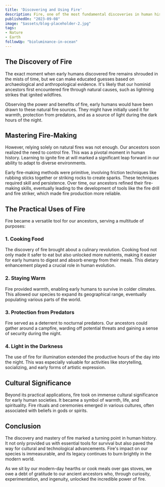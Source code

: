 ```yaml
---
title: 'Discovering and Using Fire'
description: Fire, one of the most fundamental discoveries in human history, has been both a boon and a bane to our species.
publishedOn: "2023-09-08"
image: "$assets/blog-placeholder-2.jpg"
tags:
- Nature
- Earth
followUp: "bioluminance-in-ocean"
---
```


## **The Discovery of Fire**

The exact moment when early humans discovered fire remains shrouded in the mists of time, but we can make educated guesses based on archaeological and anthropological evidence. It's likely that our hominid ancestors first encountered fire through natural causes, such as lightning strikes that ignited wildfires.

Observing the power and benefits of fire, early humans would have been drawn to these natural fire sources. They might have initially used it for warmth, protection from predators, and as a source of light during the dark hours of the night.

## **Mastering Fire-Making**

However, relying solely on natural fires was not enough. Our ancestors soon realized the need to control fire. This was a pivotal moment in human history. Learning to ignite fire at will marked a significant leap forward in our ability to adapt to diverse environments.

Early fire-making methods were primitive, involving friction techniques like rubbing sticks together or striking rocks to create sparks. These techniques required skill and persistence. Over time, our ancestors refined their fire-making skills, eventually leading to the development of tools like the fire drill and fire striker, which made fire production more reliable.

## **The Practical Uses of Fire**

Fire became a versatile tool for our ancestors, serving a multitude of purposes:

### **1. Cooking Food**

The discovery of fire brought about a culinary revolution. Cooking food not only made it safer to eat but also unlocked more nutrients, making it easier for early humans to digest and absorb energy from their meals. This dietary enhancement played a crucial role in human evolution.

### **2. Staying Warm**

Fire provided warmth, enabling early humans to survive in colder climates. This allowed our species to expand its geographical range, eventually populating various parts of the world.

### **3. Protection from Predators**

Fire served as a deterrent to nocturnal predators. Our ancestors could gather around a campfire, warding off potential threats and gaining a sense of security during the night.

### **4. Light in the Darkness**

The use of fire for illumination extended the productive hours of the day into the night. This was especially valuable for activities like storytelling, socializing, and early forms of artistic expression.

## **Cultural Significance**

Beyond its practical applications, fire took on immense cultural significance for early human societies. It became a symbol of warmth, life, and spirituality. Fire rituals and ceremonies emerged in various cultures, often associated with beliefs in gods or spirits.

## **Conclusion**

The discovery and mastery of fire marked a turning point in human history. It not only provided us with essential tools for survival but also paved the way for cultural and technological advancements. Fire's impact on our species is immeasurable, and its legacy continues to burn brightly in the modern world.

As we sit by our modern-day hearths or cook meals over gas stoves, we owe a debt of gratitude to our ancient ancestors who, through curiosity, experimentation, and ingenuity, unlocked the incredible power of fire.
